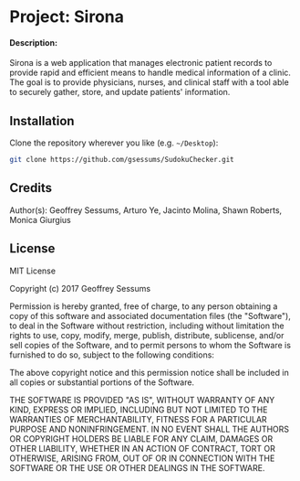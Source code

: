 # Project: Sirona
#### Description:
Sirona is a web application that manages electronic patient records to provide rapid and efficient means to handle medical 
information of a clinic. The goal is to provide physicians, nurses, and clinical staff with a tool able to securely gather,
store, and update patients' information.

## Installation
Clone the repository wherever you like (e.g. `~/Desktop`):
```bash
git clone https://github.com/gsessums/SudokuChecker.git
```

## Credits
Author(s): Geoffrey Sessums, Arturo Ye, Jacinto Molina, Shawn Roberts, Monica Giurgius

## License
MIT License

Copyright (c) 2017 Geoffrey Sessums

Permission is hereby granted, free of charge, to any person obtaining a copy
of this software and associated documentation files (the "Software"), to deal
in the Software without restriction, including without limitation the rights
to use, copy, modify, merge, publish, distribute, sublicense, and/or sell
copies of the Software, and to permit persons to whom the Software is
furnished to do so, subject to the following conditions:

The above copyright notice and this permission notice shall be included in all
copies or substantial portions of the Software.

THE SOFTWARE IS PROVIDED "AS IS", WITHOUT WARRANTY OF ANY KIND, EXPRESS OR
IMPLIED, INCLUDING BUT NOT LIMITED TO THE WARRANTIES OF MERCHANTABILITY,
FITNESS FOR A PARTICULAR PURPOSE AND NONINFRINGEMENT. IN NO EVENT SHALL THE
AUTHORS OR COPYRIGHT HOLDERS BE LIABLE FOR ANY CLAIM, DAMAGES OR OTHER
LIABILITY, WHETHER IN AN ACTION OF CONTRACT, TORT OR OTHERWISE, ARISING FROM,
OUT OF OR IN CONNECTION WITH THE SOFTWARE OR THE USE OR OTHER DEALINGS IN THE
SOFTWARE.
